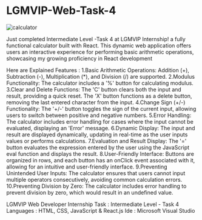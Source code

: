 # LGMVIP-Web-Task-4

![calculator](https://github.com/karanprasad2706/Calculator/assets/132588972/3174307e-24a2-474d-bbd9-2e94035441f3)

Just completed Intermediate Level -Task 4 at LGMVIP Internship! a fully functional calculator built with React. This dynamic web application offers users an interactive experience for performing basic arithmetic operations, showcasing my growing proficiency in React development

Here are Explained Features :
1.Basic Arithmetic Operations: Addition (+), Subtraction (-), Multiplication (*), and Division (/) are supported.
2.Modulus Functionality: The calculator includes a '%' button for calculating modulus.
3.Clear and Delete Functions: The 'C' button clears both the input and result, providing a quick reset. The 'X' button functions as a delete button, removing the last entered character from the input.
4.Change Sign (+/-) Functionality: The '+/-' button toggles the sign of the current input, allowing users to switch between positive and negative numbers.
5.Error Handling: The calculator includes error handling for cases where the input cannot be evaluated, displaying an 'Error' message.
6.Dynamic Display: The input and result are displayed dynamically, updating in real-time as the user inputs values or performs calculations.
7.Evaluation and Result Display: The '=' button evaluates the expression entered by the user using the JavaScript eval function and displays the result.
8.User-Friendly Interface: Buttons are organized in rows, and each button has an onClick event associated with it, allowing for an intuitive and user-friendly interface.
9.Preventing Unintended User Inputs: The calculator ensures that users cannot input multiple operators consecutively, avoiding common calculation errors.
10.Preventing Division by Zero: The calculator includes error handling to prevent division by zero, which would result in an undefined value.

LGMVIP Web Developer Internship 
Task : Intermediate Level - Task 4
Languages : HTML, CSS, JavaScript & React.js
Ide : Microsoft Visual Studio 
